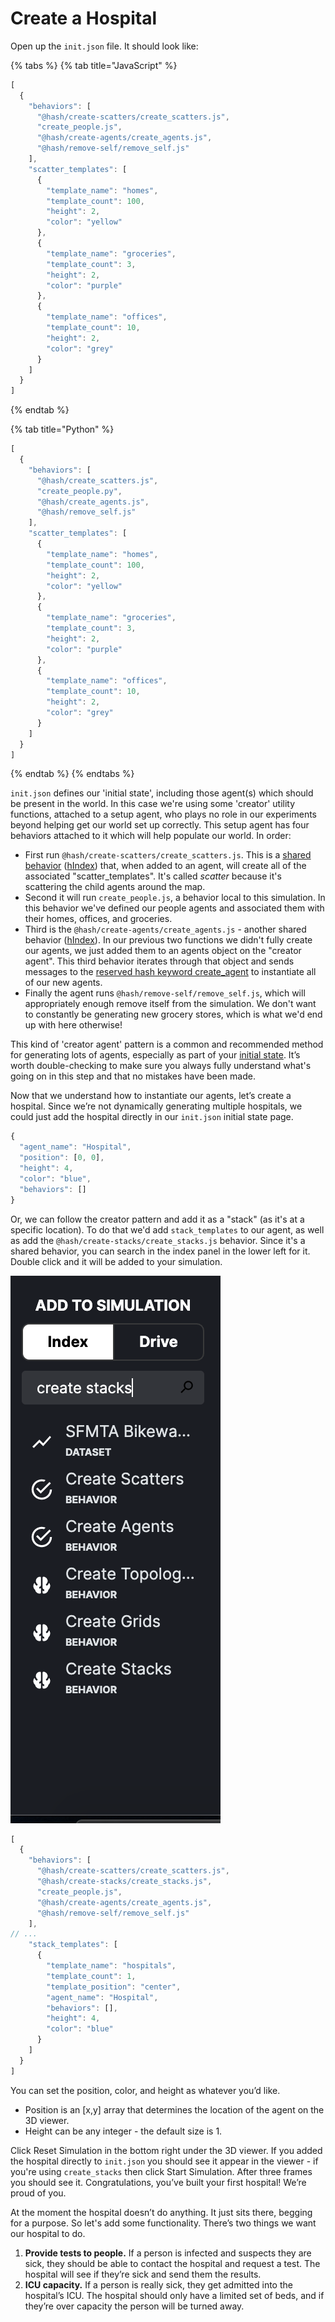 # Create a Hospital

Open up the `init.json` file. It should look like:

{% tabs %}
{% tab title="JavaScript" %}
```javascript
[
  {
    "behaviors": [
      "@hash/create-scatters/create_scatters.js",
      "create_people.js",
      "@hash/create-agents/create_agents.js",
      "@hash/remove-self/remove_self.js"
    ],
    "scatter_templates": [
      {
        "template_name": "homes",
        "template_count": 100,
        "height": 2,
        "color": "yellow"
      },
      {
        "template_name": "groceries",
        "template_count": 3,
        "height": 2,
        "color": "purple"
      },
      {
        "template_name": "offices",
        "template_count": 10,
        "height": 2,
        "color": "grey"
      }
    ]
  }
]
```
{% endtab %}

{% tab title="Python" %}
```javascript
[
  {
    "behaviors": [
      "@hash/create_scatters.js",
      "create_people.py",
      "@hash/create_agents.js",
      "@hash/remove_self.js"
    ],
    "scatter_templates": [
      {
        "template_name": "homes",
        "template_count": 100,
        "height": 2,
        "color": "yellow"
      },
      {
        "template_name": "groceries",
        "template_count": 3,
        "height": 2,
        "color": "purple"
      },
      {
        "template_name": "offices",
        "template_count": 10,
        "height": 2,
        "color": "grey"
      }
    ]
  }
]
```
{% endtab %}
{% endtabs %}

`init.json` defines our 'initial state', including those agent\(s\) which should be present in the world. In this case we're using some 'creator' utility functions, attached to a setup agent, who plays no role in our experiments beyond helping get our world set up correctly. This setup agent has four behaviors attached to it which will help populate our world. In order:

* First run `@hash/create-scatters/create_scatters.js`. This is a [shared behavior](../../behaviors/) \([hIndex](https://hash.ai/@hash/create-scatters)\) that, when added to an agent, will create all of the associated "scatter\_templates". It's called _scatter_ because it's scattering the child agents around the map.
* Second it will run `create_people.js`, a behavior local to this simulation. In this behavior we've defined our people agents and associated them with their homes, offices, and groceries.
* Third is the `@hash/create-agents/create_agents.js` - another shared behavior \([hIndex](https://hash.ai/@hash/create-agents)\). In our previous two functions we didn't fully create our agents, we just added them to an agents object on the "creator agent". This third behavior iterates through that object and sends messages to the [reserved hash keyword create\_agent](https://app.gitbook.com/@hash-1/s/core/~/drafts/-M3yIAt-weMIyGiVronu/agent-messages/built-in-message-handlers) to instantiate all of our new agents.
* Finally the agent runs `@hash/remove-self/remove_self.js`, which will appropriately enough remove itself from the simulation. We don't want to constantly be generating new grocery stores, which is what we'd end up with here otherwise!

This kind of 'creator agent' pattern is a common and recommended method for generating lots of agents, especially as part of your [initial state](https://docs.hash.ai/core/anatomy-of-an-agent/initial-state). It’s worth double-checking to make sure you always fully understand what's going on in this step and that no mistakes have been made.

Now that we understand how to instantiate our agents, let’s create a hospital. Since we’re not dynamically generating multiple hospitals, we could just add the hospital directly in our `init.json` initial state page.

```javascript
{
  "agent_name": "Hospital",
  "position": [0, 0],
  "height": 4,
  "color": "blue",
  "behaviors": []
}

```

Or, we can follow the creator pattern and add it as a "stack" \(as it's at a specific location\). To do that we'd add `stack_templates` to our agent, as well as add the `@hash/create-stacks/create_stacks.js` behavior. Since it's a shared behavior, you can search in the index panel in the lower left for it. Double click and it will be added to your simulation.

![It&apos;s easy to find powerful behaviors in the hIndex to add to your models \(or share your own!\) ](../../.gitbook/assets/screen-shot-2020-04-02-at-9.48.14-pm.png)

```javascript
[
  {
    "behaviors": [
      "@hash/create-scatters/create_scatters.js",
      "@hash/create-stacks/create_stacks.js",
      "create_people.js",
      "@hash/create-agents/create_agents.js",
      "@hash/remove-self/remove_self.js"
    ],
// ...
    "stack_templates": [
      {
        "template_name": "hospitals",
        "template_count": 1,
        "template_position": "center",
        "agent_name": "Hospital",
        "behaviors": [],
        "height": 4,
        "color": "blue"
      }
    ]
  }
]
```

You can set the position, color, and height as whatever you’d like. 

* Position is an \[x,y\] array that determines the location of the agent on the 3D viewer.
* Height can be any integer - the default size is 1. 

Click Reset Simulation in the bottom right under the 3D viewer. If you added the hospital directly to  `init.json` you should see it appear in the viewer - if you're using `create_stacks` then click Start Simulation. After three frames you should see it.  Congratulations, you’ve built your first hospital! We’re proud of you.

At the moment the hospital doesn’t do anything. It just sits there, begging for a purpose. So let's add some functionality. There’s two things we want our hospital to do. 

1. **Provide tests to people.** If a person is infected and suspects they are sick, they should be able to contact the hospital and request a test. The hospital will see if they’re sick and send them the results.
2. **ICU capacity.** If a person is really sick, they get admitted into the hospital’s ICU. The hospital should only have a limited set of beds, and if they’re over capacity the person will be turned away.

